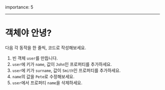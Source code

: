 importance: 5

---

# 객체야 안녕?

다음 각 동작을 한 줄씩, 코드로 작성해보세요.

1. 빈 객체 `user`를 만듭니다.
2. `user`에 키가 `name`, 값이 `John`인 프로퍼티를 추가하세요. 
3. `user`에 키가 `surname`, 값이 `Smith`인 프로퍼티를 추가하세요. 
4. `name`의 값을 `Pete`로 수정해보세요.
5. `user`에서 프로퍼티 `name`을 삭제하세요.

